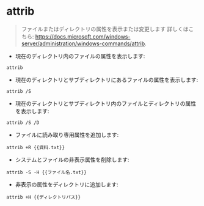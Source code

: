 # attrib

> ファイルまたはディレクトリの属性を表示または変更します
> 詳しくはこちら: <https://docs.microsoft.com/windows-server/administration/windows-commands/attrib>.

- 現在のディレクトリ内のファイルの属性を表示します:

`attrib`

- 現在のディレクトリとサブディレクトリにあるファイルの属性を表示します:

`attrib /S`

- 現在のディレクトリとサブディレクトリ内のファイルとディレクトリの属性を表示します:

`attrib /S /D`

- ファイルに読み取り専用属性を追加します:

`attrib +R {{資料.txt}}`

- システムとファイルの非表示属性を削除します:

`attrib -S -H {{ファイル名.txt}}`

- 非表示の属性をディレクトリに追加します:

`attrib +H {{ディレクトリパス}}`
